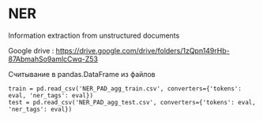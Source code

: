 # NER
Information extraction from unstructured documents

Google drive : https://drive.google.com/drive/folders/1zQpn149rHb-87AbmahSo9amlcCwq-Z53


Считывание в pandas.DataFrame из файлов
```
train = pd.read_csv('NER_PAD_agg_train.csv', converters={'tokens': eval, 'ner_tags': eval})
test = pd.read_csv('NER_PAD_agg_test.csv', converters={'tokens': eval, 'ner_tags': eval})
```
